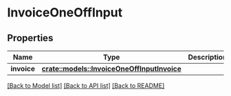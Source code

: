 # InvoiceOneOffInput

## Properties

Name | Type | Description | Notes
------------ | ------------- | ------------- | -------------
**invoice** | [**crate::models::InvoiceOneOffInputInvoice**](InvoiceOneOffInput_invoice.md) |  | 

[[Back to Model list]](../README.md#documentation-for-models) [[Back to API list]](../README.md#documentation-for-api-endpoints) [[Back to README]](../README.md)


